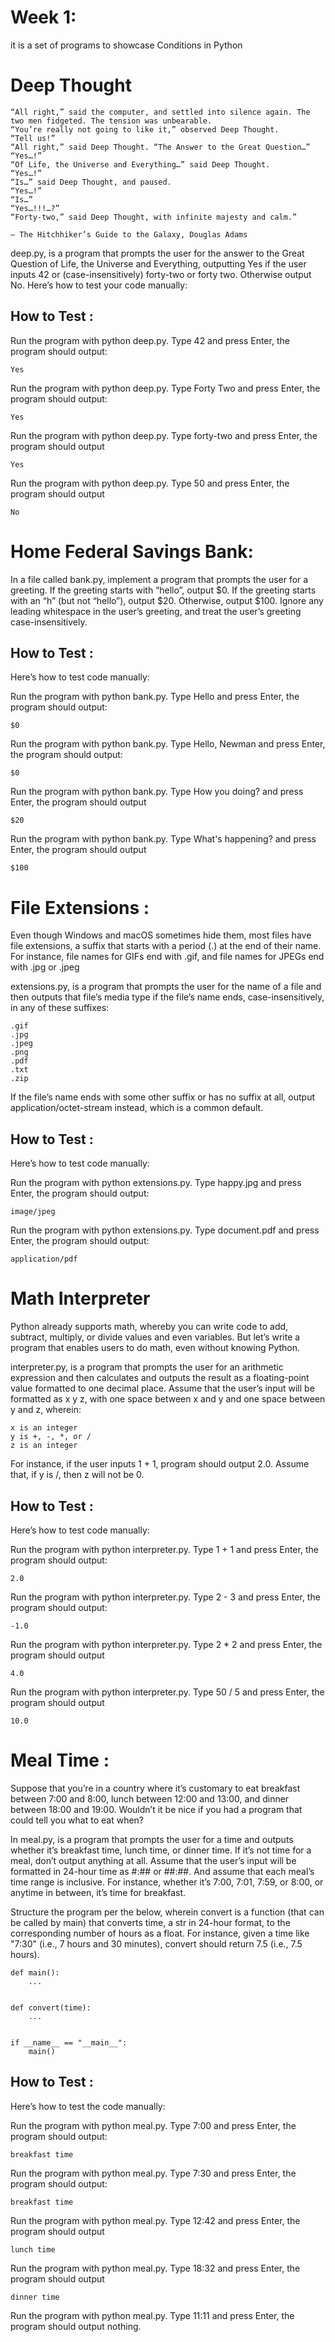 
# Week 1:
it is a set of programs to showcase Conditions in Python

# Deep Thought

    “All right,” said the computer, and settled into silence again. The two men fidgeted. The tension was unbearable.
    “You’re really not going to like it,” observed Deep Thought.
    “Tell us!”
    “All right,” said Deep Thought. “The Answer to the Great Question…”
    “Yes…!”
    “Of Life, the Universe and Everything…” said Deep Thought.
    “Yes…!”
    “Is…” said Deep Thought, and paused.
    “Yes…!”
    “Is…”
    “Yes…!!!…?”
    “Forty-two,” said Deep Thought, with infinite majesty and calm.”

    — The Hitchhiker’s Guide to the Galaxy, Douglas Adams

deep.py, is a program that prompts the user for the answer to the Great Question of Life, the Universe and Everything, outputting Yes if the user inputs 42 or (case-insensitively) forty-two or forty two. Otherwise output No.
Here’s how to test your code manually:

## How to Test :

Run the program with python deep.py. Type 42 and press Enter, the program should output:

    Yes 

Run the program with python deep.py. Type Forty Two and press Enter, the program should output:

    Yes

Run the program with python deep.py. Type forty-two and press Enter, the program should output

    Yes

Run the program with python deep.py. Type 50 and press Enter, the program should output

    No

# Home Federal Savings Bank:
In a file called bank.py, implement a program that prompts the user for a greeting. If the greeting starts with “hello”, output $0. If the greeting starts with an “h” (but not “hello”), output $20. Otherwise, output $100. Ignore any leading whitespace in the user’s greeting, and treat the user’s greeting case-insensitively.
## How to Test :
Here’s how to test  code manually:

Run the program with python bank.py. Type Hello and press Enter, the program should output:

    $0 

Run the program with python bank.py. Type Hello, Newman and press Enter, the program should output:

    $0

Run the program with python bank.py. Type How you doing? and press Enter, the program should output

    $20

Run the program with python bank.py. Type What's happening? and press Enter, the program should output

    $100


# File Extensions :
Even though Windows and macOS sometimes hide them, most files have file extensions, a suffix that starts with a period (.) at the end of their name. For instance, file names for GIFs end with .gif, and file names for JPEGs end with .jpg or .jpeg
 
extensions.py, is a program that prompts the user for the name of a file and then outputs that file’s media type if the file’s name ends, case-insensitively, in any of these suffixes:

    .gif
    .jpg
    .jpeg
    .png
    .pdf
    .txt
    .zip

If the file’s name ends with some other suffix or has no suffix at all, output application/octet-stream instead, which is a common default.
## How to Test :
Here’s how to test code manually:

Run the program with python extensions.py. Type happy.jpg and press Enter, the program should output:

    image/jpeg   

Run the program with python extensions.py. Type document.pdf and press Enter, the program should output:

    application/pdf



# Math Interpreter
Python already supports math, whereby you can write code to add, subtract, multiply, or divide values and even variables. But let’s write a program that enables users to do math, even without knowing Python.

interpreter.py, is a program that prompts the user for an arithmetic expression and then calculates and outputs the result as a floating-point value formatted to one decimal place. Assume that the user’s input will be formatted as x y z, with one space between x and y and one space between y and z, wherein:

    x is an integer
    y is +, -, *, or /
    z is an integer

For instance, if the user inputs 1 + 1, program should output 2.0. Assume that, if y is /, then z will not be 0.
## How to Test :
Here’s how to test code manually:

Run the program with python interpreter.py. Type 1 + 1 and press Enter, the program should output:

    2.0 

Run the program with python interpreter.py. Type 2 - 3 and press Enter, the program should output:

    -1.0

Run the program with python interpreter.py. Type 2 * 2 and press Enter, the program should output

    4.0

Run the program with python interpreter.py. Type 50 / 5 and press Enter, the program should output

    10.0



# Meal Time :
Suppose that you’re in a country where it’s customary to eat breakfast between 7:00 and 8:00, lunch between 12:00 and 13:00, and dinner between 18:00 and 19:00. Wouldn’t it be nice if you had a program that could tell you what to eat when?

In meal.py, is a program that prompts the user for a time and outputs whether it’s breakfast time, lunch time, or dinner time. If it’s not time for a meal, don’t output anything at all. Assume that the user’s input will be formatted in 24-hour time as #:## or ##:##. And assume that each meal’s time range is inclusive. For instance, whether it’s 7:00, 7:01, 7:59, or 8:00, or anytime in between, it’s time for breakfast.

Structure the program per the below, wherein convert is a function (that can be called by main) that converts time, a str in 24-hour format, to the corresponding number of hours as a float. For instance, given a time like "7:30" (i.e., 7 hours and 30 minutes), convert should return 7.5 (i.e., 7.5 hours).
    
    def main():
        ...


    def convert(time):
        ...


    if __name__ == "__main__":
        main()

## How to Test :
Here’s how to test the code manually:

Run the program with python meal.py. Type 7:00 and press Enter, the program should output:

    breakfast time   

Run the program with python meal.py. Type 7:30 and press Enter, the program should output:

    breakfast time

Run the program with python meal.py. Type 12:42 and press Enter, the program should output

    lunch time

Run the program with python meal.py. Type 18:32 and press Enter, the program should output

    dinner time

Run the program with python meal.py. Type 11:11 and press Enter, the program should output nothing.
